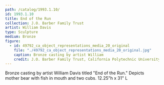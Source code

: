 ```yaml
---
path: /catalog/1993.1.10/
id: 1993.1.10
title: End of the Run 
collection: J.O. Barber Family Trust
artist: William Davis
type: Sculpture
medium: Bronze
figure:
  - id: 49792_ca_object_representations_media_20_original
    file: "./49792_ca_object_representations_media_20_original.jpg"
    caption: Bronze casting by artist William
    credit: J.O. Barber Family Trust, California Polytechnic University
---
```

Bronze casting by artist William Davis titled "End of the Run." Depicts mother bear with fish in mouth and two cubs. 
12.25"h x 31" L

